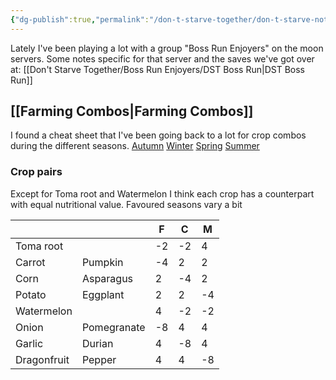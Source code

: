 ```yaml
---
{"dg-publish":true,"permalink":"/don-t-starve-together/don-t-starve-notes/"}
---
```



Lately I've been playing a lot with a group "Boss Run Enjoyers" on the moon servers. Some notes specific for that server and the saves we've got over at: [[Don't Starve Together/Boss Run Enjoyers/DST Boss Run\|DST Boss Run]]

## [[Farming Combos\|Farming Combos]]
I found a cheat sheet that I've been going back to a lot for crop combos during the different seasons.
[Autumn](https://cdn.forums.klei.com/monthly_2021_01/280113491_AutumnGiantCrops.png.10fe1d88a8406cbd77c21fd1eb488e98.png)
[Winter](https://cdn.forums.klei.com/monthly_2021_01/106023299_WinterGiantCrops.png.992767d771ccfb8332b930f9ffd6fb46.png)
[Spring](https://cdn.forums.klei.com/monthly_2021_01/1916776666_SpringGiantCrops.png.6fa60b9256f3e5992472389deb50df95.png)
[Summer](https://cdn.forums.klei.com/monthly_2021_01/1123612404_SummerGiantCrops.png.657311be138dcb409ae9f5421e49517a.png)

### Crop pairs

Except for Toma root and Watermelon I think each crop has a counterpart with equal nutritional value. Favoured seasons vary a bit

   |  |  |F|C|M
---|---|---|---|---
Toma root|   |-2|-2|4
Carrot|Pumpkin|-4|2|2
Corn|Asparagus|2|-4|2
Potato|Eggplant|2|2|-4
Watermelon|   |4|-2|-2
Onion|Pomegranate|-8|4|4
Garlic|Durian|4|-8|4
Dragonfruit|Pepper|4|4|-8
